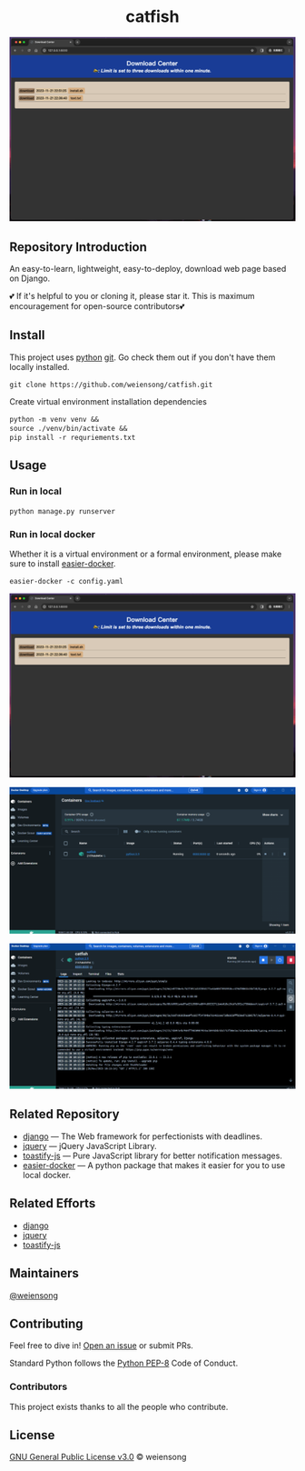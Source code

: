 <h1 align="center">catfish</h1>

<!--
<p align="center">
    <img src="https://img.shields.io/badge/python_-%3E%3D3.8-blue" alt="">
    <img src="https://img.shields.io/badge/license_-MIT-blue" alt="">
    <a href="https://www.mysql.com/"><img src="https://img.shields.io/badge/-mysql-grey?style=plastic&logo=mysql" alt=""/></a>
    <a href="https://fastapi.tiangolo.com/"><img src="https://img.shields.io/badge/fastapi-grey?style=plastic&logo=fastapi" alt=""></a>
    <a href="https://www.docker.com/"><img src="https://img.shields.io/badge/docker-grey?style=plastic&logo=docker" alt=""></a>
    <a href="https://dataease.io/"><img src="https://img.shields.io/badge/dataease-grey" alt=""></a>
</p>
-->
<p align="center">
    <img src=static/image/index.png alt="">
</p>

## Repository Introduction
An easy-to-learn, lightweight, easy-to-deploy, download web page based on Django.
 
💕 If it's helpful to you or cloning it, please star it. This is maximum encouragement for open-source contributors💕

## Install

This project uses [python](https://www.python.org/) [git](https://git-scm.com/). Go check them out if you don't have them locally installed.

```shell
git clone https://github.com/weiensong/catfish.git
```
Create virtual environment installation dependencies
```shell
python -m venv venv && 
source ./venv/bin/activate && 
pip install -r requriements.txt
```
## Usage
### Run in local
```shell
python manage.py runserver
```
### Run in local docker
Whether it is a virtual environment or a formal environment, please make sure to install [easier-docker](https://github.com/weiensong/easier-docker?tab=readme-ov-file).
```shell
easier-docker -c config.yaml
```
<p align="center">
    <img src=static/image/index_download.png alt="">
</p>
<p align="center">
    <img src=static/image/container.png alt="">
</p>
<p align="center">
    <img src=static/image/container_log.png alt="">
</p>

## Related Repository

- [django](https://github.com/django/django) — The Web framework for perfectionists with deadlines.
- [jquery](https://github.com/jquery/jquery) — jQuery JavaScript Library.
- [toastify-js](https://github.com/apvarun/toastify-js) — Pure JavaScript library for better notification messages.
- [easier-docker](https://github.com/weiensong/easier-docker?tab=readme-ov-file) — A python package that makes it easier for you to use local docker.


## Related Efforts

- [django](https://www.djangoproject.com/)
- [jquery](https://jquery.com/)
- [toastify-js](https://apvarun.github.io/toastify-js/) 



## Maintainers

[@weiensong](https://github.com/weiensong)



## Contributing


Feel free to dive in! [Open an issue](https://github.com/weiensong/catfish/issues) or submit PRs.

Standard Python follows the [Python PEP-8](https://peps.python.org/pep-0008/) Code of Conduct.


### Contributors

This project exists thanks to all the people who contribute.



## License

[GNU General Public License v3.0](https://github.com/weiensong/opsariichthys-bidens/blob/master/LICENSE) © weiensong


